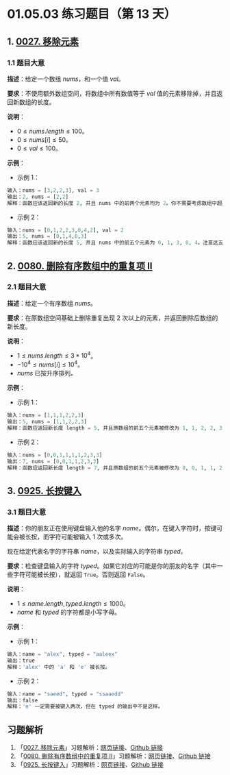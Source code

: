 # 01.05.03 练习题目（第 13 天）

## 1. [0027. 移除元素](https://leetcode.cn/problems/remove-element/)

### 1.1 题目大意

**描述**：给定一个数组 $nums$，和一个值 $val$。

**要求**：不使用额外数组空间，将数组中所有数值等于 $val$ 值的元素移除掉，并且返回新数组的长度。

**说明**：

- $0 \le nums.length \le 100$。
- $0 \le nums[i] \le 50$。
- $0 \le val \le 100$。

**示例**：

- 示例 1：

```python
输入：nums = [3,2,2,3], val = 3
输出：2, nums = [2,2]
解释：函数应该返回新的长度 2, 并且 nums 中的前两个元素均为 2。你不需要考虑数组中超出新长度后面的元素。例如，函数返回的新长度为 2 ，而 nums = [2,2,3,3] 或 nums = [2,2,0,0]，也会被视作正确答案。
```

- 示例 2：

```python
输入：nums = [0,1,2,2,3,0,4,2], val = 2
输出：5, nums = [0,1,4,0,3]
解释：函数应该返回新的长度 5, 并且 nums 中的前五个元素为 0, 1, 3, 0, 4。注意这五个元素可为任意顺序。你不需要考虑数组中超出新长度后面的元素。
```

## 2. [0080. 删除有序数组中的重复项 II](https://leetcode.cn/problems/remove-duplicates-from-sorted-array-ii/)

### 2.1 题目大意

**描述**：给定一个有序数组 $nums$。

**要求**：在原数组空间基础上删除重复出现 $2$ 次以上的元素，并返回删除后数组的新长度。

**说明**：

- $1 \le nums.length \le 3 * 10^4$。
- $-10^4 \le nums[i] \le 10^4$。
- $nums$ 已按升序排列。

**示例**：

- 示例 1：

```python
输入：nums = [1,1,1,2,2,3]
输出：5, nums = [1,1,2,2,3]
解释：函数应返回新长度 length = 5, 并且原数组的前五个元素被修改为 1, 1, 2, 2, 3 。 不需要考虑数组中超出新长度后面的元素。
```

- 示例 2：

```python
输入：nums = [0,0,1,1,1,1,2,3,3]
输出：7, nums = [0,0,1,1,2,3,3]
解释：函数应返回新长度 length = 7, 并且原数组的前五个元素被修改为 0, 0, 1, 1, 2, 3, 3 。 不需要考虑数组中超出新长度后面的元素。
```

## 3. [0925. 长按键入](https://leetcode.cn/problems/long-pressed-name/)

### 3.1 题目大意

**描述**：你的朋友正在使用键盘输入他的名字 $name$。偶尔，在键入字符时，按键可能会被长按，而字符可能被输入 $1$ 次或多次。

现在给定代表名字的字符串 $name$，以及实际输入的字符串 $typed$。

**要求**：检查键盘输入的字符 $typed$。如果它对应的可能是你的朋友的名字（其中一些字符可能被长按），就返回 `True`。否则返回 `False`。

**说明**：

- $1 \le name.length, typed.length \le 1000$。
- $name$ 和 $typed$ 的字符都是小写字母。

**示例**：

- 示例 1：

```python
输入：name = "alex", typed = "aaleex"
输出：true
解释：'alex' 中的 'a' 和 'e' 被长按。
```

- 示例 2：

```python
输入：name = "saeed", typed = "ssaaedd"
输出：false
解释：'e' 一定需要被键入两次，但在 typed 的输出中不是这样。
```
## 习题解析

1. 「[0027. 移除元素](https://leetcode.cn/problems/remove-element/)」习题解析：[网页链接](https://datawhalechina.github.io/leetcode-notes/#/solutions/0027)、[Github 链接](https://github.com/datawhalechina/leetcode-notes/blob/main/docs/solutions/0027.md)
2. 「[0080. 删除有序数组中的重复项 II](https://leetcode.cn/problems/remove-duplicates-from-sorted-array-ii/)」习题解析：[网页链接](https://datawhalechina.github.io/leetcode-notes/#/solutions/0080)、[Github 链接](https://github.com/datawhalechina/leetcode-notes/blob/main/docs/solutions/0080.md)
3. 「[0925. 长按键入](https://leetcode.cn/problems/long-pressed-name/)」习题解析：[网页链接](https://datawhalechina.github.io/leetcode-notes/#/solutions/0925)、[Github 链接](https://github.com/datawhalechina/leetcode-notes/blob/main/docs/solutions/0925.md)

